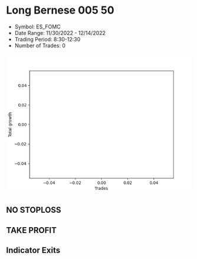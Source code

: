 # Long Bernese 005 50 
- Symbol: ES_FOMC
- Date Range: 11/30/2022 - 12/14/2022
- Trading Period: 8:30-12:30
- Number of Trades: 0

![Plot](LongBernese00550ES_FOMC.png)
## NO STOPLOSS














## TAKE PROFIT











## Indicator Exits

